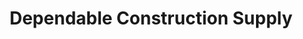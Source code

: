 ---
title: "Dependable Construction Supply"
url: /seattle/dependable-construction-supply/
shop: Baustoffe
---